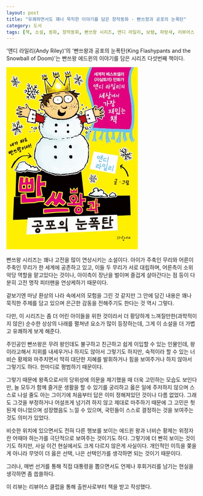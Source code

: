 ```yaml
---
layout: post
title: "유쾌하면서도 꽤나 묵직한 이야기를 담은 창작동화 - 빤쓰왕과 공포의 눈폭탄"
category: 도서
tags: [책, 소설, 동화, 창작동화, 빤쓰왕 시리즈, 앤디 라일리, 보탬, 파랑새, 리뷰어스 클럽, 서평]
---
```


'앤디 라일리(Andy Riley)'의
'빤쓰왕과 공포의 눈폭탄(King Flashypants and the Snowball of Doom)'는
빤쓰왕 에드윈의 이야기를 담은 시리즈 다섯번째 책이다.

![표지](/images/king-flashypants-and-the-snowball-of-doom-book-h480.jpg)

빤쓰왕 시리즈는 꽤나 고전을 많이 연상시키는 소설이다.
아이가 주축인 무리와 어른이 주축인 무리가 한 세계에 공존하고 있고,
이들 두 무리가 서로 대립하며,
어른측이 소위 악당 역할을 맡고있다는 것이나,
아이측이 장난을 벌이며 즐겁게 살아간다는 점 등이
다분히 고전 명작 피터팬을 연상케하기 때문이다.

겉보기엔 마냥 환상의 나라 속에서의 모험을 그린 것 같지만
그 안에 담긴 내용은 꽤나 묵직한 주제를 담고 있으며
은근한 감동을 전해주기도 한다는 것 역시 그렇다.

다만, 이 시리즈는 좀 더 어린 아이들을 위한 것이라서
더 황당하게 느껴질만한(과학적이지 않은) 순수한 상상의 나래를 펼쳐낸 요소가 많이 등장하는데,
그게 이 소설을 더 가볍고 유쾌하게 보게 해준다.

주인공인 빤쓰왕은 무려 왕인데도 불구하고 친근하고 쉽게 이입할 수 있는 인물인데,
왕이라고해서 지위를 내세우거나 하지도 않아서 그렇기도 하지만,
숙적이라 할 수 있는 너비슨 황제와 마주치면서
딱히 대단한 지혜를 발휘하거나 힘을 보여주거나 하지 않아서 그렇기도 하다.
한마디로 평범하기 때문이다.

그렇기 때문에 왕족으로서의 당위성에 의문을 제기했을 때 더욱 고민하는 모습도 보인다만,
늘 모두가 함께 즐거운 생활을 할 수 있기를 궁리하고
옳은 일에 주저하지 않으며
스스로 나설 줄도 아는 그이기에
처음부터 답은 이미 정해져있던 것이나 다름 없었다.
그래도 그것을 부정하거나 어설프게 넘기려 하지 않고 제대로 마주하기 때문에
그 고민은 헛된게 아니었으며 성장했음도 느낄 수 있으며,
국민들이 스스로 결정하는 것을 보여주는 것도 의미가 있었다.

비슷한 위치에 있으면서도 전혀 다른 행보를 보이는
에드윈 왕과 너비슨 황제는
위정자란 어때야 하는가를 극단적으로 보여주는 것이기도 하다.
그렇기에 더 빤히 보이는 것이기도 하지만,
사실 이건 현실에서도 크게 다르지 않은게 사실이다.
개인적인 이득을 쫒을게 아니라 무엇이 더 옳은 선택, 나은 선택인가를 생각하면 되는 것이기 때문이다.

그러나, 매번 선거를 통해 직접 대통령을 뽑으면서도
언제나 후회거리를 남기는 현실을 생각하면 좀 씁쓸하다.



<div class="im im-info">
이 리뷰는 리뷰어스 클럽을 통해 출판사로부터 책을 받고 작성했다.
</div>
